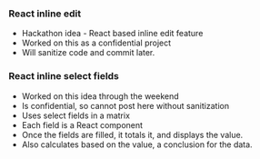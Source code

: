### React inline edit
* Hackathon idea - React based inline edit feature
* Worked on this as a confidential project
* Will sanitize code and commit later.


### React inline select fields
* Worked on this idea through the weekend
* Is confidential, so cannot post here without sanitization
* Uses select fields in a matrix
* Each field is a React component
* Once the fields are filled, it totals it, and displays the value.
* Also calculates based on the value, a conclusion for the data.
